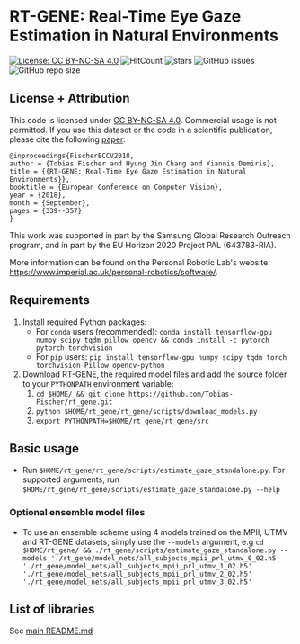 # RT-GENE: Real-Time Eye Gaze Estimation in Natural Environments
[![License: CC BY-NC-SA 4.0](https://img.shields.io/badge/License-CC%20BY--NC--SA%204.0-lightgrey.svg?style=flat-square)](https://creativecommons.org/licenses/by-nc-sa/4.0/)
![HitCount](http://hits.dwyl.io/Tobias-Fischer/rt_gene.svg)
![stars](https://img.shields.io/github/stars/Tobias-Fischer/rt_gene.svg?style=flat-square)
![GitHub issues](https://img.shields.io/github/issues/Tobias-Fischer/rt_gene.svg?style=flat-square)
![GitHub repo size](https://img.shields.io/github/repo-size/Tobias-Fischer/rt_gene.svg?style=flat-square)

## License + Attribution
This code is licensed under [CC BY-NC-SA 4.0](https://creativecommons.org/licenses/by-nc-sa/4.0/). Commercial usage is not permitted. If you use this dataset or the code in a scientific publication, please cite the following [paper](http://openaccess.thecvf.com/content_ECCV_2018/html/Tobias_Fischer_RT-GENE_Real-Time_Eye_ECCV_2018_paper.html):

```
@inproceedings{FischerECCV2018,
author = {Tobias Fischer and Hyung Jin Chang and Yiannis Demiris},
title = {{RT-GENE: Real-Time Eye Gaze Estimation in Natural Environments}},
booktitle = {European Conference on Computer Vision},
year = {2018},
month = {September},
pages = {339--357}
}
```

This work was supported in part by the Samsung Global Research Outreach program, and in part by the EU Horizon 2020 Project PAL (643783-RIA).

More information can be found on the Personal Robotic Lab's website: <https://www.imperial.ac.uk/personal-robotics/software/>.

## Requirements
1. Install required Python packages:
    - For `conda` users (recommended): `conda install tensorflow-gpu numpy scipy tqdm pillow opencv && conda install -c pytorch pytorch torchvision`
    - For `pip` users: `pip install tensorflow-gpu numpy scipy tqdm torch torchvision Pillow opencv-python`
1. Download RT-GENE, the required model files and add the source folder to your `PYTHONPATH` environment variable:
    1. `cd $HOME/ && git clone https://github.com/Tobias-Fischer/rt_gene.git`
    1. `python $HOME/rt_gene/rt_gene/scripts/download_models.py`
    1. `export PYTHONPATH=$HOME/rt_gene/rt_gene/src`

## Basic usage
- Run `$HOME/rt_gene/rt_gene/scripts/estimate_gaze_standalone.py`. For supported arguments, run `$HOME/rt_gene/rt_gene/scripts/estimate_gaze_standalone.py --help`

### Optional ensemble model files
- To use an ensemble scheme using 4 models trained on the MPII, UTMV and RT-GENE datasets, simply use the `--models` argument, e.g `cd $HOME/rt_gene/ && ./rt_gene/scripts/estimate_gaze_standalone.py --models './rt_gene/model_nets/all_subjects_mpii_prl_utmv_0_02.h5' './rt_gene/model_nets/all_subjects_mpii_prl_utmv_1_02.h5' './rt_gene/model_nets/all_subjects_mpii_prl_utmv_2_02.h5' './rt_gene/model_nets/all_subjects_mpii_prl_utmv_3_02.h5'`

## List of libraries
See [main README.md](../rt_gene/README.md)
